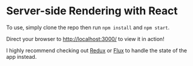 # Server-side Rendering with React

To use, simply clone the repo then run `npm install` and `npm start`.

Direct your browser to <http://localhost:3000/> to view it in action!


I highly recommend checking out [Redux](https://github.com/reactjs/redux) or [Flux](https://facebook.github.io/flux/) to handle the state of the app instead.


